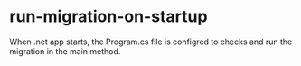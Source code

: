 # run-migration-on-startup
When .net app starts, the Program.cs file is configred to checks and run the migration in the main method. 
